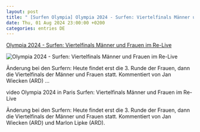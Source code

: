 ```yaml
---
layout: post
title: " [Surfen Olympia] Olympia 2024 - Surfen: Viertelfinals Männer und Frauen im Re-Live"
date: Thu, 01 Aug 2024 23:00:00 +0200
categories: entries DE
---
```

[Olympia 2024 - Surfen: Viertelfinals Männer und Frauen im Re-Live](https://www.sportschau.de/olympia/surfen-viertelfinals-maenner-und-frauen-im-re-live,video-olympia-surfen-118.html)

![Olympia 2024 - Surfen: Viertelfinals Männer und Frauen im Re-Live](https://images.sportschau.de/image/d9e6b9c3-30b7-4281-850d-19076202f3e4/AAABkKc8NlY/AAABjwnlFvA/16x9-1280/bild-olympia-sportart-surfen-102.jpg)

Änderung bei den Surfern: Heute findet erst die 3. Runde der Frauen, dann die Viertelfinals der Männer und Frauen statt. Kommentiert von Jan Wiecken (ARD) ...

video Olympia 2024 in Paris Surfen: Viertelfinals Männer und Frauen im Re-Live

Änderung bei den Surfern: Heute findet erst die 3. Runde der Frauen, dann die Viertelfinals der Männer und Frauen statt. Kommentiert von Jan Wiecken (ARD) und Marlon Lipke (ARD).

